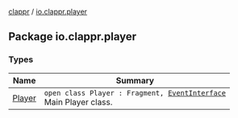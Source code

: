 [clappr](../index.md) / [io.clappr.player](./index.md)

## Package io.clappr.player

### Types

| Name | Summary |
|---|---|
| [Player](-player/index.md) | `open class Player : Fragment, `[`EventInterface`](../io.clappr.player.base/-event-interface/index.md)<br>Main Player class. |

